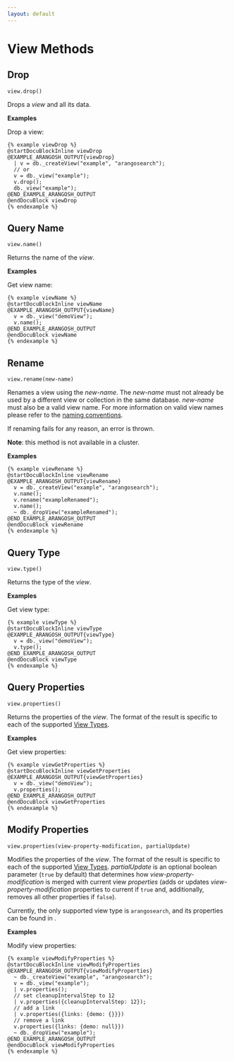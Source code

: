 ```yaml
---
layout: default
---
```

View Methods
============

Drop
----

<!-- arangod/V8Server/v8-views.cpp -->

`view.drop()`

Drops a *view* and all its data.

**Examples**

Drop a view:

    {% example viewDrop %}
    @startDocuBlockInline viewDrop
    @EXAMPLE_ARANGOSH_OUTPUT{viewDrop}
      | v = db._createView("example", "arangosearch");
      // or
      v = db._view("example");
      v.drop();
      db._view("example");
    @END_EXAMPLE_ARANGOSH_OUTPUT
    @endDocuBlock viewDrop
    {% endexample %}

Query Name
----------

<!-- arangod/V8Server/v8-views.cpp -->

`view.name()`

Returns the name of the *view*.

**Examples**

Get view name:

    {% example viewName %}
    @startDocuBlockInline viewName
    @EXAMPLE_ARANGOSH_OUTPUT{viewName}
      v = db._view("demoView");
      v.name();
    @END_EXAMPLE_ARANGOSH_OUTPUT
    @endDocuBlock viewName
    {% endexample %}

Rename
------

<!-- arangod/V8Server/v8-views.cpp -->

`view.rename(new-name)`

Renames a view using the *new-name*. The *new-name* must not already be used by
a different view or collection in the same database. *new-name* must also be a
valid view name. For more information on valid view names please refer to the
[naming conventions](data-modeling-naming-conventions-readme.html).

If renaming fails for any reason, an error is thrown.

**Note**: this method is not available in a cluster.

**Examples**

    {% example viewRename %}
    @startDocuBlockInline viewRename
    @EXAMPLE_ARANGOSH_OUTPUT{viewRename}
      v = db._createView("example", "arangosearch");
      v.name();
      v.rename("exampleRenamed");
      v.name();
      ~ db._dropView("exampleRenamed");
    @END_EXAMPLE_ARANGOSH_OUTPUT
    @endDocuBlock viewRename
    {% endexample %}

Query Type
----------

<!-- arangod/V8Server/v8-views.cpp -->

`view.type()`

Returns the type of the *view*.

**Examples**

Get view type:

    {% example viewType %}
    @startDocuBlockInline viewType
    @EXAMPLE_ARANGOSH_OUTPUT{viewType}
      v = db._view("demoView");
      v.type();
    @END_EXAMPLE_ARANGOSH_OUTPUT
    @endDocuBlock viewType
    {% endexample %}

Query Properties
----------------

<!-- arangod/V8Server/v8-views.cpp -->

`view.properties()`

Returns the properties of the *view*. The format of the result is specific to
each of the supported [View Types](data-modeling-views-readme.html).

**Examples**

Get view properties:

    {% example viewGetProperties %}
    @startDocuBlockInline viewGetProperties
    @EXAMPLE_ARANGOSH_OUTPUT{viewGetProperties}
      v = db._view("demoView");
      v.properties();
    @END_EXAMPLE_ARANGOSH_OUTPUT
    @endDocuBlock viewGetProperties
    {% endexample %}

Modify Properties
-----------------

<!-- arangod/V8Server/v8-views.cpp -->

`view.properties(view-property-modification, partialUpdate)`

Modifies the properties of the *view*. The format of the result is specific to
each of the supported [View Types](data-modeling-views-readme.html). *partialUpdate* is an optional
boolean parameter (`true` by default) that determines how
*view-property-modification* is merged with current view *properties* (adds or 
updates *view-property-modification* properties to current if `true` and, 
additionally, removes all other properties if `false`).

Currently, the only supported view type is `arangosearch`, and its properties
can be found in
[](../../Views/ArangoSearch/DetailedOverview.md#view-properties).

**Examples**

Modify view properties:

    {% example viewModifyProperties %}
    @startDocuBlockInline viewModifyProperties
    @EXAMPLE_ARANGOSH_OUTPUT{viewModifyProperties}
      ~ db._createView("example", "arangosearch");
      v = db._view("example");
      | v.properties();
      // set cleanupIntervalStep to 12
      | v.properties({cleanupIntervalStep: 12});
      // add a link
      | v.properties({links: {demo: {}}})
      // remove a link
      v.properties({links: {demo: null}})
      ~ db._dropView("example");
    @END_EXAMPLE_ARANGOSH_OUTPUT
    @endDocuBlock viewModifyProperties
    {% endexample %}
